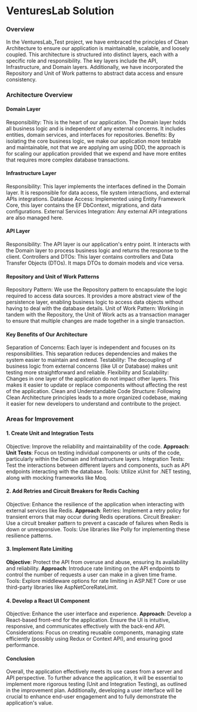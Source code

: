 # VenturesLab Solution
### Overview
In the VenturesLab_Test project, we have embraced the principles of Clean Architecture to ensure our application is maintainable, scalable, and loosely coupled. This architecture is structured into distinct layers, each with a specific role and responsibility. The key layers include the API, Infrastructure, and Domain layers. Additionally, we have incorporated the Repository and Unit of Work patterns to abstract data access and ensure consistency.

### Architecture Overview
#### Domain Layer
Responsibility: This is the heart of our application. The Domain layer holds all business logic and is independent of any external concerns. It includes entities, domain services, and interfaces for repositories.
Benefits: By isolating the core business logic, we make our application more testable and maintainable, not that we are applying am using DDD, the approach is for scaling our application provided that we expend and have more entites that requires more complex database transactions.

#### Infrastructure Layer
Responsibility: This layer implements the interfaces defined in the Domain layer. It is responsible for data access, file system interactions, and external APIs integrations.
Database Access: Implemented using Entity Framework Core, this layer contains the EF DbContext, migrations, and data configurations.
External Services Integration: Any external API integrations are also managed here.
#### API Layer
Responsibility: The API layer is our application's entry point. It interacts with the Domain layer to process business logic and returns the response to the client.
Controllers and DTOs: This layer contains controllers and Data Transfer Objects (DTOs). It maps DTOs to domain models and vice versa.
#### Repository and Unit of Work Patterns
Repository Pattern: We use the Repository pattern to encapsulate the logic required to access data sources. It provides a more abstract view of the persistence layer, enabling business logic to access data objects without having to deal with the database details.
Unit of Work Pattern: Working in tandem with the Repository, the Unit of Work acts as a transaction manager to ensure that multiple changes are made together in a single transaction.
#### Key Benefits of Our Architecture
Separation of Concerns: Each layer is independent and focuses on its responsibilities. This separation reduces dependencies and makes the system easier to maintain and extend.
Testability: The decoupling of business logic from external concerns (like UI or Database) makes unit testing more straightforward and reliable.
Flexibility and Scalability: Changes in one layer of the application do not impact other layers. This makes it easier to update or replace components without affecting the rest of the application.
Clean and Understandable Code Structure: Following Clean Architecture principles leads to a more organized codebase, making it easier for new developers to understand and contribute to the project.

### Areas for Improvement
#### 1. Create Unit and Integration Tests
Objective: Improve the reliability and maintainability of the code.
**Approach**:
**Unit Tests**: Focus on testing individual components or units of the code, particularly within the Domain and Infrastructure layers.
Integration Tests: Test the interactions between different layers and components, such as API endpoints interacting with the database.
Tools: Utilize xUnit for .NET testing, along with mocking frameworks like Moq.
#### 2. Add Retries and Circuit Breakers for Redis Caching
Objective: Enhance the resilience of the application when interacting with external services like Redis.
**Approach**:
Retries: Implement a retry policy for transient errors that may occur during Redis operations.
Circuit Breaker: Use a circuit breaker pattern to prevent a cascade of failures when Redis is down or unresponsive.
Tools: Use libraries like Polly for implementing these resilience patterns.
#### 3. Implement Rate Limiting
**Objective**: Protect the API from overuse and abuse, ensuring its availability and reliability.
**Approach**: Introduce rate limiting on the API endpoints to control the number of requests a user can make in a given time frame.
Tools: Explore middleware options for rate limiting in ASP.NET Core or use third-party libraries like AspNetCoreRateLimit.
#### 4. Develop a React UI Component
Objective: Enhance the user interface and experience.
**Approach**:
Develop a React-based front-end for the application.
Ensure the UI is intuitive, responsive, and communicates effectively with the back-end API.
Considerations: Focus on creating reusable components, managing state efficiently (possibly using Redux or Context API), and ensuring good performance.

#### Conclusion
Overall, the application effectively meets its use cases from a server and API perspective. To further advance the application, it will be essential to implement more rigorous testing (Unit and Integration Testing), as outlined in the improvement plan. Additionally, developing a user interface will be crucial to enhance end-user engagement and to fully demonstrate the application's value.
